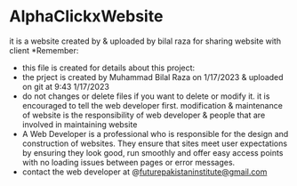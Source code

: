 # AlphaClickxWebsite
it is a website created by &amp; uploaded by bilal raza for sharing website with client
*Remember: 
* this file is created for details about this project:
* the prject is created by Muhammad Bilal Raza on 1/17/2023 & uploaded on git at 9:43 1/17/2023
* do not changes or delete files if you want to delete or modify it. it is encouraged to tell the web developer first. modification & maintenance of website is the responsibility of web developer & people that are involved in maintaining website
* A Web Developer is a professional who is responsible for the design and construction of websites. They ensure that sites meet user expectations by ensuring they look good, run smoothly and offer easy access points with no loading issues between pages or error messages.
* contact the web developer at @futurepakistaninstitute@gmail.com
